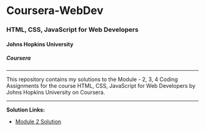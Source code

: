 # Coursera-WebDev

### HTML, CSS, JavaScript for Web Developers
#### Johns Hopkins University
##### Coursera
---
This repository contains my solutions to the Module - 2, 3, 4 Coding Assignments for the course HTML, CSS, JavaScript for Web Developers by Johns Hopkins University on Coursera. 

---

**Solution Links:**

- [Module 2 Solution](http://faheemzunjani.github.io/coursera-webdev/module-2-solution/index.html)
